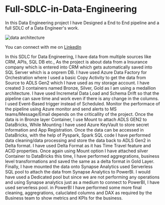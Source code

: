 # Full-SDLC-in-Data-Engineering
In this Data Engineering project I have Designed a End to End pipeline and a full SDLC of a Data Engineer's work.

![data architecture](https://github.com/user-attachments/assets/87823498-9957-4c49-925e-3c45498abb65)

You can connect with me on [LinkedIn](https://www.linkedin.com/in/sai-yamani-387325149/ 
)


In this SDLC for Data Engineering, I have data from multiple sources like CRM, APIs, SQL DB etc.,
As the project is about data from a Insurance company which is entered into CRM which gets automatically saved into SQL Server which is a onprem DB.
I have used Azure Data Factory for Orchestration where I used a basic Copy Activity to get the data from Source to ADLS Gen2 which I have used as my storage account.
I have created 3 containers named Bronze, Silver, Gold as I am using a medallion architecture.
I have used Incremetal Data Load and Schema Drift so that the pipeline can save time and work even if there is any change in the columns.
I used Event-Based trigger instead of Scheduled.
Monitor the performace of the pipeline using Azure monitor and send alerts to MS teams/Message/Email depends on the criticallity of the project.
Once the data is in Bronze layer Container, I use Mount to attach ADLS GEN2 to DataBricks, While Mounting I have used Azure KeyVault to store secret information and App Registration.
Once the data can be accessed in DataBricks, with the help of Pyspark, Spark SQL code I have performed data cleaning/data processing and store the data back to ADLS Gen2 in Delta format.
I have used Delta Format as it has Time Travel feature and ACID properties.
Once again using Mount option I have attached silver Container to DataBricks this time, I have performed aggregrations, business level transformations and saved the same as a delta format in Gold Layer.
Finally, I have mounted the data onto Synapse Analytics used Serverless SQL pool to attach the data from Synapse Analytics to PowerBI.
I would have used a Dedicated pool but since we are not performing any operations and using Synapse analytics just as a medium to connect to PowerBI, I have used serverless pool.
in PowerBI I have performed some more final cleaning, aggregrations, caluclated columns and DAX as required by the Business team to show metrics and KPIs for the business.
